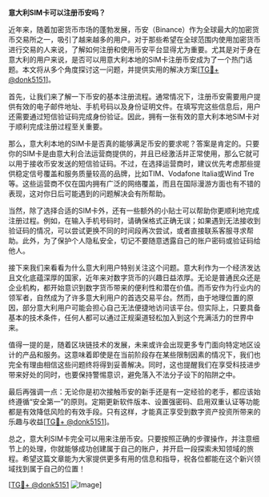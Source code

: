 **意大利SIM卡可以注册币安吗？**

近年来，随着加密货币市场的蓬勃发展，币安（Binance）作为全球最大的加密货币交易所之一，吸引了越来越多的用户。对于那些希望在全球范围内使用加密货币进行交易的人来说，了解如何注册和使用币安平台显得尤为重要。尤其是对于身在意大利的用户来说，是否可以用意大利本地的SIM卡注册币安成为了一个热门话题。本文将从多个角度探讨这一问题，并提供实用的解决方案[[TG💪+ @donk5151](https://t.me/s/donk5151)]。

首先，让我们来了解一下币安的基本注册流程。通常情况下，注册币安需要用户提供有效的电子邮件地址、手机号码以及身份证明文件。在填写完这些信息后，用户还需要通过短信验证码完成身份验证。因此，拥有一张有效的意大利本地SIM卡对于顺利完成注册过程至关重要。

那么，意大利本地的SIM卡是否真的能够满足币安的要求呢？答案是肯定的。只要你的SIM卡是由意大利合法运营商提供的，并且已经激活并正常使用，那么它就可以用于接收币安发送的短信验证码。不过，在选择运营商时，建议优先考虑那些提供稳定信号覆盖和服务质量较高的品牌，比如TIM、Vodafone Italia或Wind Tre等。这些运营商不仅在国内拥有广泛的网络覆盖，而且在国际漫游方面也有不错的表现，这对你日后可能遇到的问题解决会有所帮助。

当然，除了选择合适的SIM卡外，还有一些额外的小贴士可以帮助你更顺利地完成注册过程。例如，在输入手机号码时，请确保格式正确无误；如果遇到无法接收到验证码的情况，可以尝试更换不同的时间段再次尝试，或者直接联系客服寻求帮助。此外，为了保护个人隐私安全，切记不要随意透露自己的账户密码或验证码给他人。

接下来我们来看看为什么意大利用户特别关注这个问题。意大利作为一个经济发达且文化底蕴深厚的国家，近年来对数字货币的兴趣日益浓厚。无论是普通民众还是企业机构，都开始意识到数字货币带来的便利性和潜在价值。而币安作为行业内的领军者，自然成为了许多意大利用户的首选交易平台。然而，由于地理位置的原因，部分意大利用户可能会担心自己无法便捷地访问该平台。但实际上，只要具备基本的技术条件，任何人都可以通过正规渠道轻松加入到这个充满活力的世界中来。

值得一提的是，随着区块链技术的发展，未来或许会出现更多专门面向特定地区设计的产品和服务。这意味着即使是在当前阶段存在某些限制因素的情况下，我们也完全有理由相信这些问题终将得到妥善解决。同时，这也提醒我们在享受科技进步带来好处的同时，也要保持警惕意识，避免落入不法分子设下的陷阱之中。

最后再强调一点：无论你是初次接触币安的新手还是有一定经验的老手，都应该始终遵循“安全第一”的原则。定期更新软件版本、设置强密码、启用双重认证等功能都是有效降低风险的有效手段。只有这样，才能真正享受到数字资产投资所带来的乐趣与收益[[TG💪+ @donk5151](https://t.me/s/donk5151)]。

总之，意大利SIM卡完全可以用来注册币安。只要按照正确的步骤操作，并注意细节上的处理，你就能够成功创建属于自己的账户，并开启一段探索未知领域的旅程。希望这篇文章能为大家提供更多有用的信息和指导，祝各位都能在这个新兴领域找到属于自己的位置！

[[TG💪+ @donk5151](https://t.me/s/donk5151) ![Image](https://i.postimg.cc/rwNCRYN7/Snipaste-2025-04-30-17-27-05.png)]